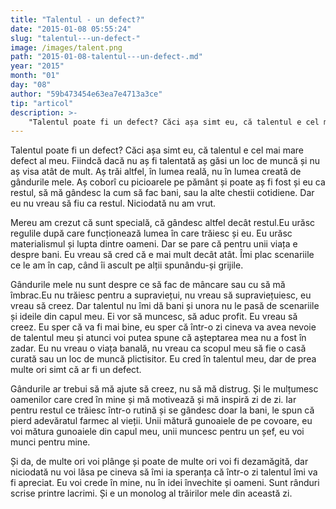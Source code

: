 ```yaml
---
title: "Talentul - un defect?"
date: "2015-01-08 05:55:24"
slug: "talentul---un-defect-"
image: /images/talent.png
path: "2015-01-08-talentul---un-defect-.md"
year: "2015"
month: "01"
day: "08"
author: "59b473454e63ea7e4713a3ce"
tip: "articol"
description: >-
    "Talentul poate fi un defect? Căci așa simt eu, că talentul e cel mai mare defect al meu. Fiindcă dacă nu aș fi talentată aș găsi un loc de muncă și nu aș visa atât de mult. Aș trăi altfel, în lumea re"
---
```

<div class="kg-card-markdown"><p>Talentul poate fi un defect? Căci așa simt eu, că talentul e cel mai mare defect al meu. Fiindcă dacă nu aș fi talentată aș găsi un loc de muncă și nu aș visa atât de mult. Aș trăi altfel, în lumea reală, nu în lumea creată de gândurile mele. Aș coborî cu picioarele pe pământ și poate aș fi fost și eu ca restul, să mă gândesc la cum să fac bani, sau la alte chestii cotidiene. Dar eu nu vreau să fiu ca restul. Niciodată nu am vrut.</p>
<p>Mereu am crezut că sunt specială, că gândesc altfel decât restul.Eu urăsc regulile după care funcționează lumea în care trăiesc și eu. Eu urăsc materialismul și lupta dintre oameni. Dar se pare că pentru unii viața e despre bani. Eu vreau să cred că e mai mult decât atât. Îmi plac scenariile ce le am în cap, când îi ascult pe alții spunându-și grijile.</p>
<p>Gândurile mele nu sunt despre ce să fac de mâncare sau cu să mă îmbrac.Eu nu trăiesc pentru a supraviețui, nu vreau să supraviețuiesc, eu vreau să creez. Dar talentul nu îmi dă bani și unora nu le pasă de scenariile și ideile din capul meu. Ei vor să muncesc, să aduc profit. Eu vreau să creez. Eu sper că va fi mai bine, eu sper că într-o zi cineva va avea nevoie de talentul meu și atunci voi putea spune că așteptarea mea nu a fost în zadar. Eu nu vreau o viața banală, nu vreau ca scopul meu să fie o casă curată sau un loc de muncă plictisitor. Eu cred în talentul meu, dar de prea multe ori simt că ar fi un defect.</p>
<p>Gândurile ar trebui să mă ajute să creez, nu să mă distrug. Și le mulțumesc oamenilor care cred în mine și mă motivează și mă inspiră zi de zi. Iar pentru restul ce trăiesc într-o rutină și se gândesc doar la bani, le spun că pierd adevăratul farmec al vieții. Unii mătură gunoaiele de pe covoare, eu voi mătura gunoaiele din capul meu, unii muncesc pentru un șef, eu voi munci pentru mine.</p>
<p>Și da, de multe ori voi plânge și poate de multe  ori voi fi dezamăgită, dar niciodată nu voi lăsa pe cineva să îmi ia speranța că într-o zi talentul îmi va fi apreciat. Eu voi crede în mine, nu în idei învechite și oameni. Sunt rânduri scrise printre lacrimi. Și e un monolog al trăirilor mele din această zi. </p>
<p> </p>
</div>
    